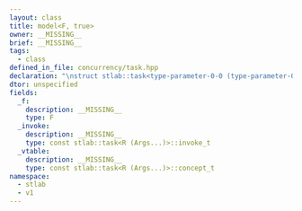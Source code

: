 ```yaml
---
layout: class
title: model<F, true>
owner: __MISSING__
brief: __MISSING__
tags:
  - class
defined_in_file: concurrency/task.hpp
declaration: "\nstruct stlab::task<type-parameter-0-0 (type-parameter-0-1...)>::model;"
dtor: unspecified
fields:
  _f:
    description: __MISSING__
    type: F
  _invoke:
    description: __MISSING__
    type: const stlab::task<R (Args...)>::invoke_t
  _vtable:
    description: __MISSING__
    type: const stlab::task<R (Args...)>::concept_t
namespace:
  - stlab
  - v1
---
```

